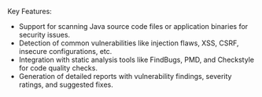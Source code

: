 Key Features: 
- Support for scanning Java source code files or application binaries for security issues. 
- Detection of common vulnerabilities like injection flaws, XSS, CSRF, insecure 
configurations, etc. 
- Integration with static analysis tools like FindBugs, PMD, and Checkstyle for code 
quality checks. 
- Generation of detailed reports with vulnerability findings, severity ratings, and 
suggested fixes.